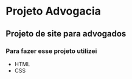 <h1> Projeto Advogacia</h1>
<h2>Projeto de site para advogados</h2>
<h3>Para fazer esse projeto utilizei</h3>
<ul>
  <li>HTML</li>
  <li>CSS</li>
</ul>
